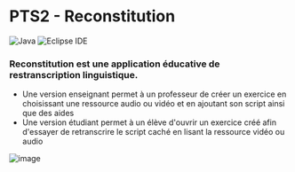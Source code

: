 # PTS2 - Reconstitution
![Java](https://img.shields.io/static/v1?style=for-the-badge&message=Java&color=007396&logo=Java&logoColor=FFFFFF&label=)
![Eclipse IDE](https://img.shields.io/static/v1?style=for-the-badge&message=Eclipse+IDE&color=2C2255&logo=Eclipse+IDE&logoColor=FFFFFF&label=)

### Reconstitution est une application éducative de restranscription linguistique.
- Une version enseignant permet à un professeur de créer un exercice en choisissant une ressource audio ou vidéo et en ajoutant son script ainsi que des aides
- Une version étudiant permet à un élève d'ouvrir un exercice créé afin d'essayer de retranscrire le script caché en lisant la ressource vidéo ou audio

![image](https://user-images.githubusercontent.com/33058300/155251193-5e5bc052-5485-41bd-9ab3-b5c18e90f810.png)
